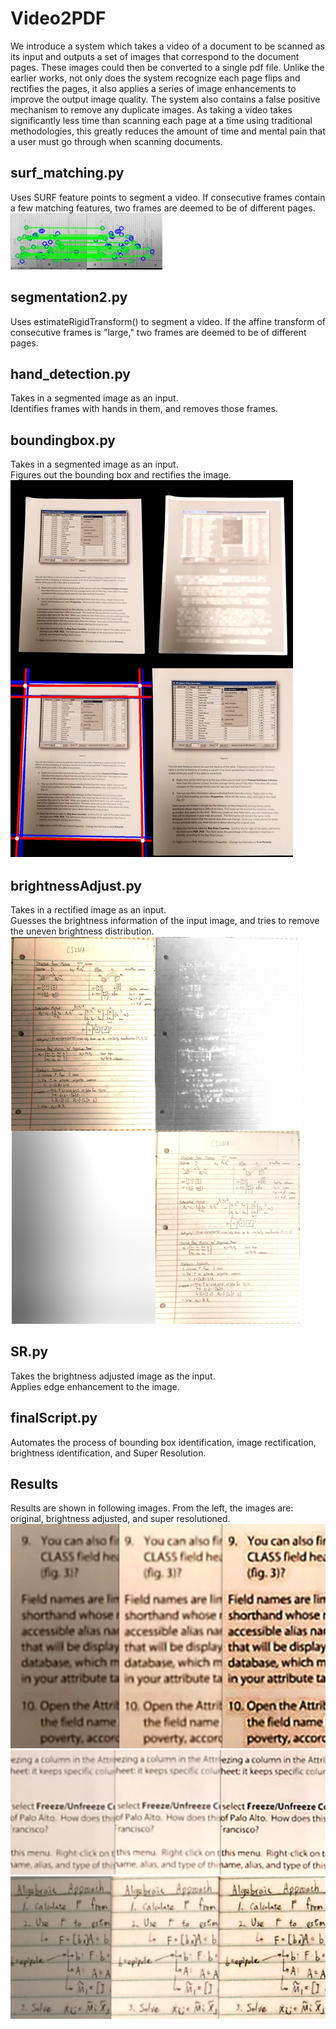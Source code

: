 # Video2PDF
We introduce a system which takes a video of a document to be scanned as its input and outputs a set of images that correspond to the document pages. These images could then be converted to a single pdf file. Unlike the earlier works, not only does the system recognize each page flips and rectifies the pages, it also applies a series of image enhancements to improve the output image quality. The system also contains a false positive mechanism to remove any duplicate images. As taking a video takes significantly less time than scanning each page at a time using traditional methodologies, this greatly reduces the amount of time and mental pain that a user must go through when scanning documents.

## surf_matching.py
Uses SURF feature points to segment a video. If consecutive frames contain a few matching features, two frames are deemed to be of different pages.<br />
![Video2Scan](./imgs/kp_coreespondence_correct_small.jpg)

## segmentation2.py
Uses estimateRigidTransform() to segment a video. If the affine transform of consecutive frames is "large," two frames are deemed to be of different pages.

## hand_detection.py
Takes in a segmented image as an input. <br />
Identifies frames with hands in them, and removes those frames.

## boundingbox.py
Takes in a segmented image as an input.<br />
Figures out the bounding box and rectifies the image.<br />
![Video2Scan](./imgs/222bounding.PNG)

## brightnessAdjust.py
Takes in a rectified image as an input. <br />
Guesses the brightness information of the input image, and tries to remove the uneven brightness distribution.<br />
![Video2Scan](./imgs/brightnessAdjust.PNG)

## SR.py
Takes the brightness adjusted image as the input. <br />
Applies edge enhancement to the image.

## finalScript.py
Automates the process of bounding box identification, image rectification, brightness identification, and Super Resolution.

## Results
Results are shown in following images. From the left, the images are: original, brightness adjusted, and super resolutioned. <br />
![Video2Scan](./imgs/SR222.PNG) <br />
![Video2Scan](./imgs/SR222_2.PNG) <br />
![Video2Scan](./imgs/SR555.PNG)